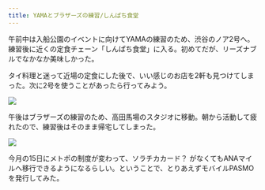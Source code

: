 ```yaml
---
title: YAMAとブラザーズの練習/しんぱち食堂
---
```


午前中は入船公園のイベントに向けてYAMAの練習のため、渋谷のノア2号へ。練習後に近くの定食チェーン「しんぱち食堂」に入る。初めてだが、リーズナブルでなかなか美味しかった。

タイ料理と迷って近場の定食にした後で、いい感じのお店を2軒も見つけてしまった。次に2号を使うことがあったら行ってみよう。

![](https://photos.apkas.net/medium/202404/20240406-114735.webp)

午後はブラザーズの練習のため、高田馬場のスタジオに移動。朝から活動して疲れたので、練習後はそのまま帰宅してしまった。

![](https://photos.apkas.net/medium/202404/20240406-123140.webp)

今月の15日にメトポの制度が変わって、ソラチカカード？ がなくてもANAマイルへ移行できるようになるらしい。ということで、とりあえずモバイルPASMOを発行してみた。
